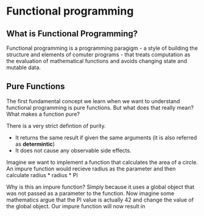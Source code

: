 # Functional programming 

## What is Functional Programming? 

Functional programming is a programming paragigm - a style of building the structure and elements of comuter programs - that treats computation as the evaluation of mathematical functions and avoids changing state and mutable data. 

## Pure Functions 

The first fundamental concept we learn when we want to understand functional programming is pure functions. But what does that really mean? What makes a function pure? 

There is a very strict defintion of purity. 

- It returns the same result if given the same arguments (it is also referred as **determintic**) 
- It does not cause any observable side effects. 

Imagine we want to implement a function that calculates the area of a circle. An impure function would recieve radius as the parameter and then calculate radius * radius * PI

Why is this an impure function? Simply because it uses a global object that was not passed as a parameter to the function. Now imagine some mathematics argue that the PI value is actually 42 and change the value of the global object. Our impure function will now result in
